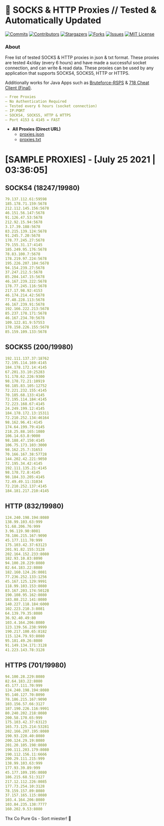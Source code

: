 <!-- MARKDOWN LINKS & IMAGES -->
<!-- https://www.markdownguide.org/basic-syntax/#reference-style-links -->
[contributors-shield]: https://img.shields.io/github/contributors/KaiBurton/free-proxies-autoupdated?style=for-the-badge
[contributors-url]: https://github.com/KaiBurton/free-proxies-autoupdated/graphs/contributors
[forks-shield]: https://img.shields.io/github/forks/KaiBurton/free-proxies-autoupdated?style=for-the-badge
[forks-url]: https://github.com/KaiBurton/free-proxies-autoupdated/network/members
[stars-shield]: https://img.shields.io/github/stars/KaiBurton/free-proxies-autoupdated?style=for-the-badge
[stars-url]: https://github.com/KaiBurton/free-proxies-autoupdated/stargazers
[issues-shield]: https://img.shields.io/github/issues/KaiBurton/free-proxies-autoupdated?style=for-the-badge
[issues-url]: https://github.com/KaiBurton/free-proxies-autoupdated/issues
[license-shield]: https://img.shields.io/github/license/KaiBurton/free-proxies-autoupdated?style=for-the-badge
[license-url]: https://github.com/KaiBurton/free-proxies-autoupdated/blob/main/LICENSE
[commit-shield]: https://img.shields.io/github/last-commit/KaiBurton/free-proxies-autoupdated?style=for-the-badge
[commit-url]: https://github.com/KaiBurton/free-proxies-autoupdated/commits/main

# 🎁 SOCKS & HTTP Proxies // Tested & Automatically Updated

[![Commits][commit-shield]][commit-url]
[![Contributors][contributors-shield]][contributors-url]
[![Stargazers][stars-shield]][stars-url]
[![Forks][forks-shield]][forks-url]
[![Issues][issues-shield]][issues-url]
[![MIT License][license-shield]][license-url]

### About
Free list of tested SOCKS & HTTP proxies in json & txt format. These proxies are tested 4x/day (every 6 hours) and have made a successful socket connection, and can write & read data. These proxies can be used by any application that supports SOCKS4, SOCKS5, HTTP or HTTPS.

Additionally works for Java Apps such as [Bruteforce-RSPS](https://github.com/KaiBurton/Bruteforce-RSPS) & [718 Cheat Client (Final)](https://github.com/KaiBurton/718-Cheat-Client-Final). 

```yaml
— Free Proxies
— No Authentication Required
— Tested every 6 hours (socket connection)
— IP:PORT
— SOCKS4, SOCKS5, HTTP & HTTPS
— Port 4153 & 4145 = FAST
```

- **All Proxies (Direct URL)**
  - [proxies.json](https://raw.githubusercontent.com/KaiBurton/free-proxies-autoupdated/main/proxies.json)
  - [proxies.txt](https://raw.githubusercontent.com/KaiBurton/free-proxies-autoupdated/main/proxies.txt)

# [SAMPLE PROXIES] - [July 25 2021 | 03:36:05]

## SOCKS4 (18247/19980)
```yaml
79.137.112.61:59598
185.178.71.159:5678
212.112.145.156:5678
46.151.56.147:5678
91.126.47.53:5678
212.92.15.94:5678
3.17.39.188:5678
83.215.139.124:5678
91.245.7.20:5678
178.77.245.27:5678
79.155.31.17:4145
185.249.95.176:5678
78.83.100.7:5678
178.219.97.224:5678
195.226.207.184:5678
94.154.239.27:5678
37.247.212.5:5678
85.204.147.15:5678
46.167.239.222:5678
178.77.245.116:5678
217.17.98.92:4153
46.174.214.42:5678
77.48.228.113:5678
46.167.239.91:5678
192.166.222.213:5678
85.237.178.171:5678
46.167.234.70:5678
109.122.81.9:57553
178.158.226.155:5678
85.159.109.133:5678
```

## SOCKS5 (200/19980)
```yaml
192.111.137.37:18762
72.195.114.169:4145
184.178.172.14:4145
67.201.33.10:25283
51.178.62.226:9300
98.178.72.21:10919
98.185.83.105:12752
72.221.232.155:4145
70.185.68.133:4145
72.195.114.184:4145
72.223.168.67:4145
24.249.199.12:4145
184.178.172.13:15311
72.210.252.134:46164
98.162.96.41:4145
174.64.199.79:4145
218.25.88.165:1080
106.14.63.8:9000
98.188.47.150:4145
106.75.173.103:3000
98.162.25.7:31653
70.166.167.38:57728
144.202.42.221:9050
72.195.34.42:4145
192.111.135.21:4145
98.178.72.8:4145
98.184.33.205:4145
72.49.49.11:31034
72.210.252.137:4145
184.181.217.210:4145
```

## HTTP (832/19980)
```yaml
124.240.198.194:8080
138.99.103.63:999
51.68.206.76:999
3.96.119.90:8081
78.186.215.167:9090
45.177.111.70:999
175.103.42.37:63123
201.91.82.155:3128
202.164.152.233:8080
182.93.10.83:8090
94.100.28.229:8080
82.64.183.22:8080
182.160.124.26:8081
77.236.252.133:1256
45.167.125.129:9991
118.99.103.153:8080
83.167.203.174:50128
190.108.95.162:8080
183.88.212.141:8080
140.227.118.184:6000
102.223.210.3:8081
64.139.79.35:8080
36.92.40.49:80
103.4.164.206:8080
123.139.56.238:9999
190.217.100.65:8182
115.124.79.93:8080
95.181.49.26:8080
91.149.134.171:3128
41.223.143.78:3128
```

## HTTPS (701/19980)
```yaml
94.100.28.229:8080
82.64.183.22:8080
45.177.111.70:999
124.240.198.194:8080
95.140.127.70:8090
78.186.215.167:9090
103.156.57.66:3127
187.190.226.116:9991
80.240.202.218:8080
200.58.170.65:999
175.103.42.37:63123
165.73.125.214:53281
202.166.207.195:8080
190.93.220.40:8080
200.124.29.19:8080
201.20.105.198:8080
190.111.203.179:8080
190.112.156.11:6666
200.29.111.215:999
138.99.103.63:999
177.93.39.89:999
45.177.109.195:8080
186.215.68.51:3127
217.12.112.226:8085
177.73.254.10:3128
78.159.157.89:8080
37.157.165.115:8080
103.4.164.206:8080
103.84.235.138:7777
160.202.9.53:8080
```



Thx Co Pure Gs - Sort miester! 💟